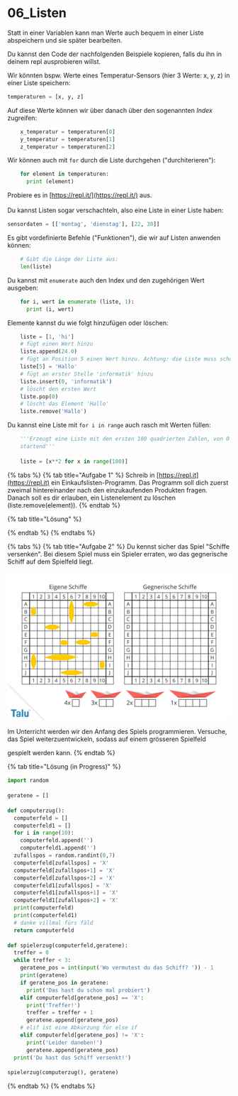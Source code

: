 # 06\_Listen

Statt in einer Variablen kann man Werte auch bequem in einer Liste abspeichern und sie später bearbeiten.

Du kannst den Code der nachfolgenden Beispiele kopieren, falls du ihn in deinem repl ausprobieren willst.

Wir könnten bspw. Werte eines Temperatur-Sensors (hier 3 Werte: x, y, z) in einer Liste speichern:

```python
temperaturen = [x, y, z]
```

Auf diese Werte können wir über danach über den sogenannten _Index_ zugreifen:

```python
    x_temperatur = temperaturen[0]
    y_temperatur = temperaturen[1]
    z_temperatur = temperaturen[2]
```

Wir können auch mit `for` durch die Liste durchgehen ("durchiterieren"):

```python
    for element in temperaturen:
      print (element)
```

Probiere es in [https://repl.it/](https://repl.it/) aus.\
\
Du kannst Listen sogar verschachteln, also eine Liste in einer Liste haben:

```python
sensordaten = [['montag', 'dienstag'], [22, 30]]
```

Es gibt vordefinierte Befehle ("Funktionen"), die wir auf Listen anwenden können:

```python
    # Gibt die Länge der Liste aus:
    len(liste)
```

Du kannst mit `enumerate` auch den Index und den zugehörigen Wert ausgeben:

```python
    for i, wert in enumerate (liste, 1):
      print (i, wert)
```

Elemente kannst du wie folgt hinzufügen oder löschen:

```python
    liste = [1, 'hi']
    # fügt einen Wert hinzu
    liste.append(24.0)
    # fügt an Position 5 einen Wert hinzu. Achtung: die Liste muss schon entsprechend gross sein
    liste[5] = 'Hallo'
    # fügt an erster Stelle 'informatik' hinzu
    liste.insert(0, 'informatik')
    # löscht den ersten Wert
    liste.pop(0)
    # löscht das Element 'Hallo'
    liste.remove('Hallo')
```

Du kannst eine Liste mit `for i in range` auch rasch mit Werten füllen:

```python
    '''Erzeugt eine Liste mit den ersten 100 quadrierten Zahlen, von 0 aus
    startend'''

    liste = [x**2 for x in range(100)]
```

{% tabs %}
{% tab title="Aufgabe 1" %}
Schreib in [https://repl.it](https://repl.it) ein Einkaufslisten-Programm. Das Programm soll dich zuerst zweimal hintereinander nach den einzukaufenden Produkten fragen. Danach soll es dir erlauben, ein Listenelement zu löschen (liste.remove(element)).&#x20;
{% endtab %}

{% tab title="Lösung" %}

{% endtab %}
{% endtabs %}

{% tabs %}
{% tab title="Aufgabe 2" %}
Du kennst sicher das Spiel "Schiffe versenken". Bei diesem Spiel muss ein Spieler erraten, wo das gegnerische Schiff auf dem Spielfeld liegt.

![](<../../.gitbook/assets/grafik (49).png>)

Im Unterricht werden wir den Anfang des Spiels programmieren. Versuche, das Spiel weiterzuentwickeln, sodass auf einem grösseren Spielfeld

&#x20;gespielt werden kann.
{% endtab %}

{% tab title="Lösung (in Progress)" %}
```python
import random

geratene = []

def computerzug():
  computerfeld = []
  computerfeld1 = []
  for i in range(10):
    computerfeld.append('')
    computerfeld1.append('')
  zufallspos = random.randint(0,7)
  computerfeld[zufallspos] = 'X'
  computerfeld[zufallspos+1] = 'X'
  computerfeld[zufallspos+2] = 'X'
  computerfeld1[zufallspos] = 'X'
  computerfeld1[zufallspos+1] = 'X'
  computerfeld1[zufallspos+2] = 'X'
  print(computerfeld)
  print(computerfeld1)
  # danke villmal fürs fäld
  return computerfeld

def spielerzug(computerfeld,geratene):
  treffer = 0
  while treffer < 3:
    geratene_pos = int(input('Wo vermutest du das Schiff? ')) - 1
    print(geratene)
    if geratene_pos in geratene:
      print('Das hast du schon mal probiert')
    elif computerfeld[geratene_pos] == 'X':
      print('Treffer!')
      treffer = treffer + 1
      geratene.append(geratene_pos)
    # elif ist eine Abkürzung für else if
    elif computerfeld[geratene_pos] != 'X':
      print('Leider daneben!')
      geratene.append(geratene_pos)
  print('Du hast das Schiff versenkt!')

spielerzug(computerzug(), geratene)
```
{% endtab %}
{% endtabs %}
